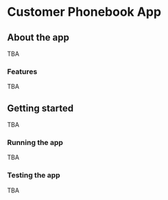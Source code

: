 # Customer Phonebook App

## About the app

TBA

### Features

TBA

## Getting started

TBA

### Running the app

TBA

### Testing the app

TBA